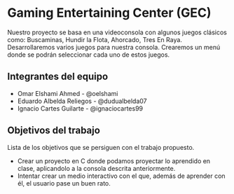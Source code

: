 # Gaming Entertaining Center (GEC)


Nuestro proyecto se basa en una videoconsola con algunos juegos clásicos como: Buscaminas, Hundir la Flota, Ahorcado, Tres En Raya.
Desarrollaremos varios juegos para nuestra consola.
Crearemos un menú donde se podrán seleccionar cada uno de estos juegos.


## Integrantes del equipo

* Omar Elshami Ahmed - @oelshami
* Eduardo Albelda Reliegos - @dudualbelda07
* Ignacio Cartes Guilarte - @ignaciocartes99

## Objetivos del trabajo

Lista de los objetivos que se persiguen con el trabajo propuesto.
* Crear un proyecto en C donde podamos proyectar lo aprendido en clase, aplicandolo a la consola descrita anteriormente.
* Intentar crear un medio interactivo con el que, además de aprender con él, el usuario pase un buen rato.
